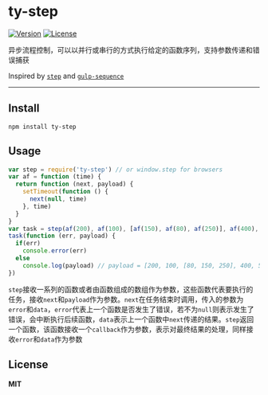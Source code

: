 # ty-step
[![Version](https://img.shields.io/npm/v/ty-step.svg "version")](https://www.npmjs.com/package/ty-step)
[![License](https://img.shields.io/npm/l/ty-step.svg "License")](https://www.npmjs.com/package/ty-step)

异步流程控制，可以以并行或串行的方式执行给定的函数序列，支持参数传递和错误捕获

Inspired by [`step`](https://github.com/creationix/step) and [`gulp-sequence`](https://github.com/teambition/gulp-sequence)

---------
## Install
`npm install ty-step`

## Usage

```javascript
var step = require('ty-step') // or window.step for browsers
var af = function (time) {
  return function (next, payload) {
    setTimeout(function () {
      next(null, time)
    }, time)
  }
}
var task = step(af(200), af(100), [af(150), af(80), af(250)], af(400), af(50))
task(function (err, payload) {
  if(err)
    console.error(err)
  else
    console.log(payload) // payload = [200, 100, [80, 150, 250], 400, 50]
})
```

`step`接收一系列的函数或者由函数组成的数组作为参数，这些函数代表要执行的任务，接收`next`和`payload`作为参数。`next`在任务结束时调用，传入的参数为`error`和`data`，`error`代表上一个函数是否发生了错误，若不为`null`则表示发生了错误，会中断执行后续函数，`data`表示上一个函数中`next`传递的结果。`step`返回一个函数，该函数接收一个`callback`作为参数，表示对最终结果的处理，同样接收`error`和`data`作为参数

## License
**MIT**
